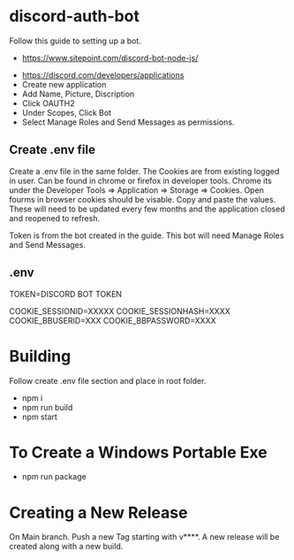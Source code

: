 # discord-auth-bot

Follow this guide to setting up a bot. 
- https://www.sitepoint.com/discord-bot-node-js/

* https://discord.com/developers/applications
* Create new application
* Add Name, Picture, Discription
* Click OAUTH2
* Under Scopes, Click Bot
* Select Manage Roles and Send Messages as permissions.

## Create .env file
Create a .env file in the same folder. The Cookies are from existing logged in user.  Can be found in chrome or firefox in developer tools.  Chrome its under the Developer Tools => Application => Storage => Cookies. Open fourms in browser cookies should be visable. Copy and paste the values.  These will need to be updated every few months and the application closed and reopened to refresh.

Token is from the bot created in the guide. This bot will need Manage Roles and Send Messages.

## .env
TOKEN=DISCORD BOT TOKEN

COOKIE_SESSIONID=XXXXX
COOKIE_SESSIONHASH=XXXX
COOKIE_BBUSERID=XXX
COOKIE_BBPASSWORD=XXXX

# Building
Follow create .env file section and place in root folder.
* npm i
* npm run build
* npm start


# To Create a Windows Portable Exe
* npm run package

# Creating a New Release
On Main branch. Push a new Tag starting with v****.
A new release will be created along with a new build.
